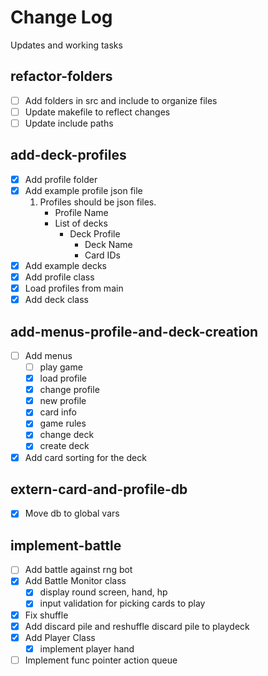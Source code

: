 # Change Log

Updates and working tasks

## refactor-folders
- [ ] Add folders in src and include to organize files
- [ ] Update makefile to reflect changes
- [ ] Update include paths

## add-deck-profiles
- [x] Add profile folder
- [x] Add example profile json file
    1. Profiles should be json files.
        - Profile Name
        - List of decks
            - Deck Profile
                - Deck Name
                - Card IDs
- [x] Add example decks 
- [x] Add profile class
- [x] Load profiles from main
- [x] Add deck class

## add-menus-profile-and-deck-creation
- [ ] Add menus
    - [ ] play game
    - [x] load profile
    - [x] change profile
    - [x] new profile
    - [x] card info
    - [x] game rules
    - [x] change deck
    - [x] create deck
- [x] Add card sorting for the deck

## extern-card-and-profile-db
- [x] Move db to global vars

## implement-battle
- [ ] Add battle against rng bot
- [x] Add Battle Monitor class
    - [x] display round screen, hand, hp
    - [x] input validation for picking cards to play
- [x] Fix shuffle
- [x] Add discard pile and reshuffle discard pile to playdeck
- [x] Add Player Class
    - [x] implement player hand
- [ ] Implement func pointer action queue 